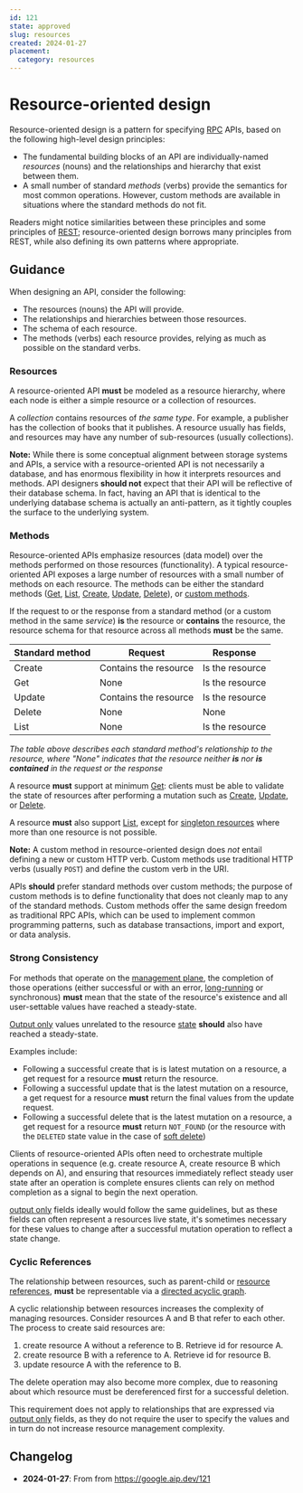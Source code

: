 ```yaml
---
id: 121
state: approved
slug: resources
created: 2024-01-27
placement:
  category: resources
---
```

# Resource-oriented design

Resource-oriented design is a pattern for specifying [RPC][] APIs, based on the
following high-level design principles:

- The fundamental building blocks of an API are individually-named _resources_
  (nouns) and the relationships and hierarchy that exist between them.
- A small number of standard _methods_ (verbs) provide the semantics for most
  common operations. However, custom methods are available in situations where
  the standard methods do not fit.

Readers might notice similarities between these principles and some principles
of [REST][]; resource-oriented design borrows many principles from REST, while
also defining its own patterns where appropriate.

## Guidance

When designing an API, consider the following:

- The resources (nouns) the API will provide.
- The relationships and hierarchies between those resources.
- The schema of each resource.
- The methods (verbs) each resource provides, relying as much as possible on
  the standard verbs.

### Resources

A resource-oriented API **must** be modeled as a resource hierarchy, where each
node is either a simple resource or a collection of resources.

A _collection_ contains resources of _the same type_. For example, a publisher
has the collection of books that it publishes. A resource usually has fields,
and resources may have any number of sub-resources (usually collections).

**Note:** While there is some conceptual alignment between storage systems and
APIs, a service with a resource-oriented API is not necessarily a database, and
has enormous flexibility in how it interprets resources and methods. API
designers **should not** expect that their API will be reflective of their
database schema. In fact, having an API that is identical to the underlying
database schema is actually an anti-pattern, as it tightly couples the surface
to the underlying system.

### Methods

Resource-oriented APIs emphasize resources (data model) over the methods
performed on those resources (functionality). A typical resource-oriented API
exposes a large number of resources with a small number of methods on each
resource. The methods can be either the standard methods ([Get][], [List][],
[Create][], [Update][], [Delete][]), or [custom methods][].

If the request to or the response from a standard method (or a custom method in
the same _service_) **is** the resource or **contains** the resource, the
resource schema for that resource across all methods **must** be the same.

| Standard method | Request               | Response        |
| --------------- | --------------------- | --------------- |
| Create          | Contains the resource | Is the resource |
| Get             | None                  | Is the resource |
| Update          | Contains the resource | Is the resource |
| Delete          | None                  | None            |
| List            | None                  | Is the resource |

_The table above describes each standard method's relationship to the resource,
where "None" indicates that the resource neither **is** nor **is contained** in
the request or the response_

A resource **must** support at minimum [Get][]: clients must be able to
validate the state of resources after performing a mutation such as [Create][],
[Update][], or [Delete][].

A resource **must** also support [List][], except for [singleton resources][]
where more than one resource is not possible.

**Note:** A custom method in resource-oriented design does _not_ entail
defining a new or custom HTTP verb. Custom methods use traditional HTTP verbs
(usually `POST`) and define the custom verb in the URI.

APIs **should** prefer standard methods over custom methods; the purpose of
custom methods is to define functionality that does not cleanly map to any of
the standard methods. Custom methods offer the same design freedom as
traditional RPC APIs, which can be used to implement common programming
patterns, such as database transactions, import and export, or data analysis.

### Strong Consistency

For methods that operate on the [management plane][], the completion of those
operations (either successful or with an error,
[long-running][long-running-requests] or synchronous) **must** mean that the
state of the resource's existence and all user-settable values have reached a
steady-state.

[Output only][output only] values unrelated to the resource [state][]
**should** also have reached a steady-state.

Examples include:

- Following a successful create that is is latest mutation on a resource, a get
  request for a resource **must** return the resource.
- Following a successful update that is the latest mutation on a resource, a
  get request for a resource **must** return the final values from the update
  request.
- Following a successful delete that is the latest mutation on a resource, a
  get request for a resource **must** return `NOT_FOUND` (or the resource with
  the `DELETED` state value in the case of [soft delete][])

Clients of resource-oriented APIs often need to orchestrate multiple operations
in sequence (e.g. create resource A, create resource B which depends on A), and
ensuring that resources immediately reflect steady user state after an
operation is complete ensures clients can rely on method completion as a signal
to begin the next operation.

[output only][] fields ideally would follow the same guidelines, but as these
fields can often represent a resources live state, it's sometimes necessary for
these values to change after a successful mutation operation to reflect a state
change.

### Cyclic References

The relationship between resources, such as parent-child or [resource
references][], **must** be representable via a [directed acyclic graph][].

A cyclic relationship between resources increases the complexity of managing
resources. Consider resources A and B that refer to each other. The process to
create said resources are:

1. create resource A without a reference to B. Retrieve id for resource A.
2. create resource B with a reference to A. Retrieve id for resource B.
3. update resource A with the reference to B.

The delete operation may also become more complex, due to reasoning about which
resource must be dereferenced first for a successful deletion.

This requirement does not apply to relationships that are expressed via [output
only][] fields, as they do not require the user to specify the values and in
turn do not increase resource management complexity.

[create]: ./0133.md
[custom methods]: ./0136.md
[delete]: ./0135.md
[directed acyclic graph]: https://en.wikipedia.org/wiki/Directed_acyclic_graph
[get]: ./0131.md
[list]: ./0132.md
[long-running-requests]: ./0151.md
[management plane]: ./0111.md#management-plane
[output only]: ./0203.md#output-only
[rest]: https://en.wikipedia.org/wiki/Representational_state_transfer
[resource references]: ./0122.md#fields-representing-another-resource
[rpc]: https://en.wikipedia.org/wiki/Remote_procedure_call
[singleton resources]: ./0156.md
[soft delete]: ./0164.md
[state]: ./0216.md
[stateless protocol]: https://en.wikipedia.org/wiki/Stateless_protocol
[update]: ./0134.md

## Changelog

- **2024-01-27**: From from https://google.aip.dev/121
